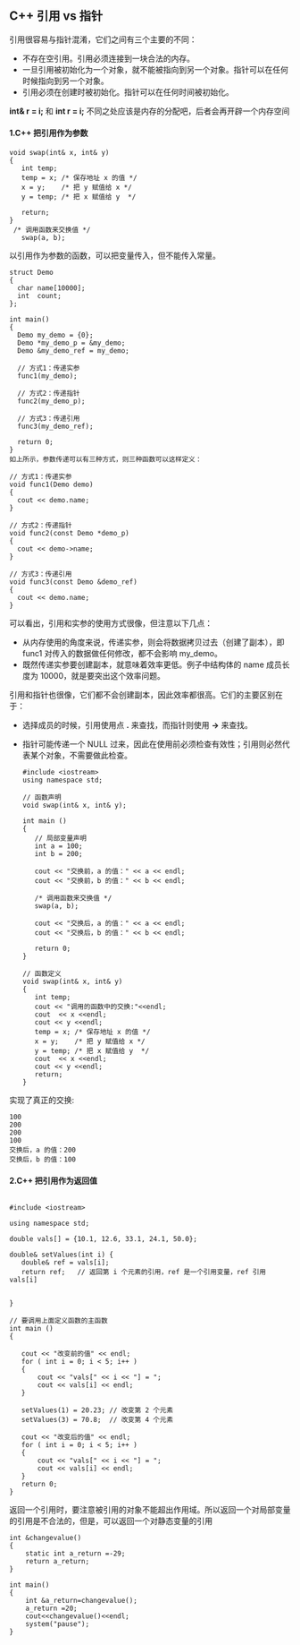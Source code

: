 ## C++ 引用 vs 指针

引用很容易与指针混淆，它们之间有三个主要的不同：

* 不存在空引用。引用必须连接到一块合法的内存。
* 一旦引用被初始化为一个对象，就不能被指向到另一个对象。指针可以在任何时候指向到另一个对象。
* 引用必须在创建时被初始化。指针可以在任何时间被初始化。

**int& r = i;** 和 **int r = i;** 不同之处应该是内存的分配吧，后者会再开辟一个内存空间


#### 1.C++ **把引用作为参数**

```
void swap(int& x, int& y)
{
   int temp;
   temp = x; /* 保存地址 x 的值 */
   x = y;    /* 把 y 赋值给 x */
   y = temp; /* 把 x 赋值给 y  */

   return;
}
 /* 调用函数来交换值 */
   swap(a, b);
```

以引用作为参数的函数，可以把变量传入，但不能传入常量。

```
struct Demo
{
  char name[10000];
  int  count;
};

int main()
{
  Demo my_demo = {0};
  Demo *my_demo_p = &my_demo;
  Demo &my_demo_ref = my_demo;

  // 方式1：传递实参
  func1(my_demo);

  // 方式2：传递指针
  func2(my_demo_p);

  // 方式3：传递引用
  func3(my_demo_ref);

  return 0;
}
如上所示，参数传递可以有三种方式，则三种函数可以这样定义：

// 方式1：传递实参
void func1(Demo demo)
{
  cout << demo.name;
}

// 方式2：传递指针
void func2(const Demo *demo_p)
{
  cout << demo->name;
}

// 方式3：传递引用
void func3(const Demo &demo_ref)
{
  cout << demo.name;
}
```

可以看出，引用和实参的使用方式很像，但注意以下几点：

* 从内存使用的角度来说，传递实参，则会将数据拷贝过去（创建了副本），即 func1 对传入的数据做任何修改，都不会影响 my_demo。
* 既然传递实参要创建副本，就意味着效率更低。例子中结构体的 name 成员长度为 10000，就是要突出这个效率问题。

引用和指针也很像，它们都不会创建副本，因此效率都很高。它们的主要区别在于：

* 选择成员的时候，引用使用点 **.** 来查找，而指针则使用 **->** 来查找。
* 指针可能传递一个 NULL 过来，因此在使用前必须检查有效性；引用则必然代表某个对象，不需要做此检查。

  ```
  #include <iostream>
  using namespace std;

  // 函数声明
  void swap(int& x, int& y);

  int main ()
  {
     // 局部变量声明
     int a = 100;
     int b = 200;

     cout << "交换前，a 的值：" << a << endl;
     cout << "交换前，b 的值：" << b << endl;

     /* 调用函数来交换值 */
     swap(a, b);

     cout << "交换后，a 的值：" << a << endl;
     cout << "交换后，b 的值：" << b << endl;

     return 0;
  }

  // 函数定义
  void swap(int& x, int& y)
  {
     int temp;
     cout << "调用的函数中的交换:"<<endl;
     cout  << x <<endl;
     cout << y <<endl;
     temp = x; /* 保存地址 x 的值 */
     x = y;    /* 把 y 赋值给 x */
     y = temp; /* 把 x 赋值给 y  */
     cout  << x <<endl;
     cout << y <<endl;
     return;
  }
  ```

实现了真正的交换:

```
100
200
200
100
交换后，a 的值：200
交换后，b 的值：100
```

#### 2.C++ **把引用作为返回值**

```

#include <iostream>

using namespace std;

double vals[] = {10.1, 12.6, 33.1, 24.1, 50.0};

double& setValues(int i) {
   double& ref = vals[i];
   return ref;   // 返回第 i 个元素的引用，ref 是一个引用变量，ref 引用 vals[i]


}

// 要调用上面定义函数的主函数
int main ()
{

   cout << "改变前的值" << endl;
   for ( int i = 0; i < 5; i++ )
   {
       cout << "vals[" << i << "] = ";
       cout << vals[i] << endl;
   }

   setValues(1) = 20.23; // 改变第 2 个元素
   setValues(3) = 70.8;  // 改变第 4 个元素

   cout << "改变后的值" << endl;
   for ( int i = 0; i < 5; i++ )
   {
       cout << "vals[" << i << "] = ";
       cout << vals[i] << endl;
   }
   return 0;
}
```

返回一个引用时，要注意被引用的对象不能超出作用域。所以返回一个对局部变量的引用是不合法的，但是，可以返回一个对静态变量的引用

```
int &changevalue()
{
    static int a_return =-29;
    return a_return;
}

int main()
{
    int &a_return=changevalue();
    a_return =20;
    cout<<changevalue()<<endl;
    system("pause");
}
```
